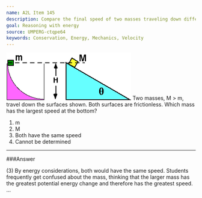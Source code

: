 ```yaml
---
name: A2L Item 145
description: Compare the final speed of two masses traveling down different surfaces.
goal: Reasoning with energy
source: UMPERG-ctqpe64
keywords: Conservation, Energy, Mechanics, Velocity
---
```


![Item145_fig1.gif](../images/Item145_fig1.gif) Two
masses, M > m, travel down the surfaces shown.  Both surfaces are
frictionless.  Which mass has the largest speed at the bottom?

1. m
2. M
3. Both have the same speed
4. Cannot be determined



<hr/>

###Answer 

(3) By energy considerations, both would have the same speed.
Students frequently get confused about the mass, thinking that the
larger mass has the greatest potential energy change and therefore has
the greatest speed.
...
